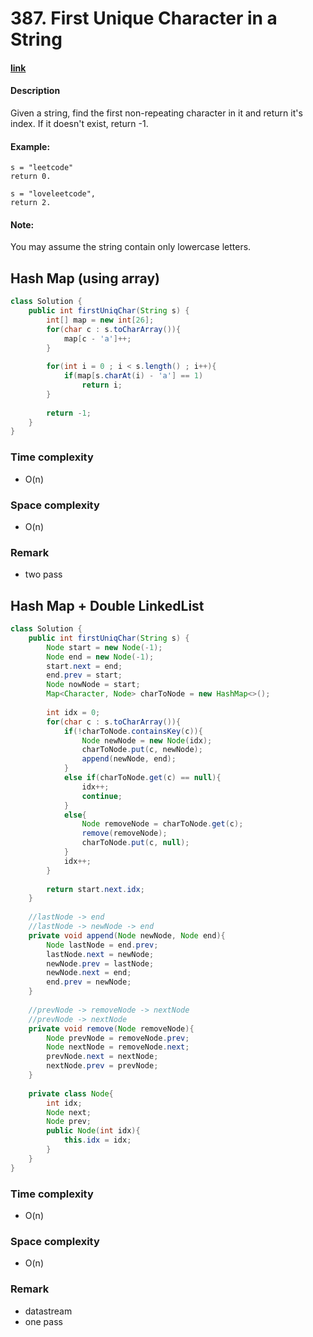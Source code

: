 # 387. First Unique Character in a String

#### [link](https://leetcode.com/problems/first-unique-character-in-a-string/) 

#### Description
Given a string, find the first non-repeating character in it and return it's index. If it doesn't exist, return -1.

#### Example:
```
s = "leetcode"
return 0.

s = "loveleetcode",
return 2.
```

#### Note: 
You may assume the string contain only lowercase letters.

## Hash Map (using array)
```java
class Solution {
    public int firstUniqChar(String s) {
        int[] map = new int[26];
        for(char c : s.toCharArray()){
            map[c - 'a']++;
        }
        
        for(int i = 0 ; i < s.length() ; i++){
            if(map[s.charAt(i) - 'a'] == 1)
                return i;
        }
        
        return -1;
    }
}
```

### Time complexity
* O(n)
### Space complexity
* O(n)
### Remark
* two pass

## Hash Map + Double LinkedList
```java
class Solution {
    public int firstUniqChar(String s) {
        Node start = new Node(-1);
        Node end = new Node(-1);
        start.next = end;
        end.prev = start;
        Node nowNode = start;
        Map<Character, Node> charToNode = new HashMap<>();
        
        int idx = 0;
        for(char c : s.toCharArray()){
            if(!charToNode.containsKey(c)){
                Node newNode = new Node(idx);
                charToNode.put(c, newNode);
                append(newNode, end);
            }
            else if(charToNode.get(c) == null){
                idx++;
                continue;
            }
            else{
                Node removeNode = charToNode.get(c);
                remove(removeNode);
                charToNode.put(c, null);
            }
            idx++;
        }
        
        return start.next.idx;
    }
    
    //lastNode -> end
    //lastNode -> newNode -> end
    private void append(Node newNode, Node end){
        Node lastNode = end.prev;
        lastNode.next = newNode;
        newNode.prev = lastNode;
        newNode.next = end;
        end.prev = newNode;
    }
    
    //prevNode -> removeNode -> nextNode
    //prevNode -> nextNode
    private void remove(Node removeNode){
        Node prevNode = removeNode.prev;
        Node nextNode = removeNode.next;
        prevNode.next = nextNode;
        nextNode.prev = prevNode;
    }
    
    private class Node{
        int idx;
        Node next;
        Node prev;
        public Node(int idx){
            this.idx = idx;
        }
    }
}
```

### Time complexity
* O(n)
### Space complexity
* O(n)
### Remark
* datastream
* one pass